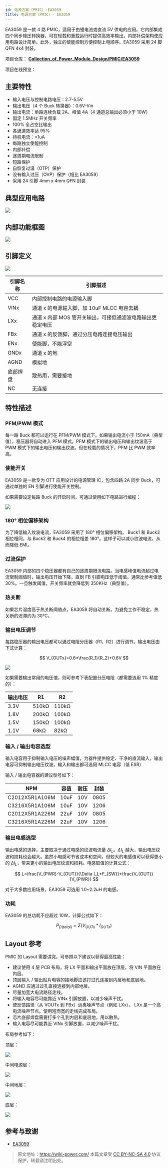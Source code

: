 ```yaml
---
id: 电源方案（PMIC）-EA3059
title: 电源方案（PMIC）- EA3059
---
```


EA3059 是一款 4 路 PMIC，适用于由锂电池或直流 5V 供电的应用。它内部集成四个同步降压转换器，可在轻载和重载运行时提供高效率输出。内部补偿架构使应用电路设计简单。此外，独立的使能控制方便控制上电顺序。EA3059 采用 24 脚 QFN 4x4 封装。

项目仓库： [**Collection_of_Power_Module_Design/PMIC/EA3059**](https://github.com/linyuxuanlin/Collection_of_Power_Module_Design/tree/main/PMIC/EA3059)

项目在线预览：

<div class="altium-iframe-viewer">
  <div
    class="altium-ecad-viewer"
    data-project-src="https://github.com/linyuxuanlin/Collection_of_Power_Module_Design/raw/main/PMIC/EA3059/EA3059_V0.2.zip"
  ></div>
</div>

## 主要特性

- 输入电压与控制电路电压：2.7-5.5V
- 输出电压（4 个 Buck 转换器）：0.6V-Vin
- 输出电流：单路连续负载 2A、峰值 4A（4 通道总输出必须小于 10W）
- 固定 1.5MHz 开关频率
- 100% 全占空比输出
- 各通道效率达 95%
- 待机电流：<1uA
- 每路独立使能控制
- 内部补偿
- 逐周期电流限制
- 短路保护
- 自恢复过温（OTP）保护
- 没有输入过压（OVP）保护（相比 EA3059）
- 采用 24 引脚 4mm x 4mm QFN 封装

## 典型应用电路

![](https://wiki-media-1253965369.cos.ap-guangzhou.myqcloud.com/img/20220420171841.png)

## 内部功能框图

![](https://wiki-media-1253965369.cos.ap-guangzhou.myqcloud.com/img/20220420171859.png)

## 引脚定义

![](https://wiki-media-1253965369.cos.ap-guangzhou.myqcloud.com/img/20220420171920.png)

| 引脚名称 | 引脚描述                                                   |
| -------- | ---------------------------------------------------------- |
| VCC      | 内部控制电路的电源输入脚                                   |
| VINx     | 通道 x 的电源输入脚，加 10uF MLCC 电容去耦                 |
| LXx      | 通道 x 内部 MOS 管开关输出，可接低通滤波电路输出更稳定电压 |
| FBx      | 通道 x 的反馈脚，通过分压电路连接电压输出                  |
| ENx      | 使能脚，不能浮空                                           |
| GNDx     | 通道 x 的地                                                |
| AGND     | 模拟地                                                     |
| 底部焊盘 | 散热用，需要接地                                           |
| NC       | 无连接                                                     |

## 特性描述

### PFM/PWM 模式

每一路 Buck 都可以运行在 PFM/PWM 模式下。如果输出电流小于 150mA（典型值），稳压器将自动进入 PFM 模式。PFM 模式下的输出电压和输出纹波高于 PWM 模式下的输出电压和输出纹波。但在轻载的情况下，PFM 比 PWM 效率高。

### 使能开关

EA3059 是一款专为 OTT 应用设计的电源管理 IC，包含四路 2A 同步 Buck，可通过单独的 EN 引脚进行使能开关控制。

如果需要设定每路 Buck 的开启时间，可通过使用如下电路进行编程：

![](https://wiki-media-1253965369.cos.ap-guangzhou.myqcloud.com/img/20220420172125.png)

### 180° 相位偏移架构

为了降低输入纹波电流，EA3059 采用了 180° 相位偏移架构。 Buck1 和 Buck3 相位相同，与 Buck2 和 Buck4 的相位相差 180°。这样子可以减小纹波电流，从而降低 EMI。

### 过流保护

EA3059 内部的四个稳压器都有自己的逐周期限流电路。当电感峰值电流超过电流限制阈值时，输出电压开始下降，直到 FB 引脚电压低于阈值，通常比参考值低 30%。一旦触发阈值，开关频率就会降低到 350KHz（典型值）。

### 热关断

如果芯片温度高于热关断阈值点，EA3059 将自动关断。为避免工作不稳定，热关断的迟滞约为 30°C。

### 输出电压调节

每路稳压器的输出电压都可以通过电阻分压器（R1、R2）进行调节。输出电压由下式计算：

$$
V_{OUTx}=0.6*\frac{R_1}{R_2}+0.6V
$$

![](https://wiki-media-1253965369.cos.ap-guangzhou.myqcloud.com/img/20220420172602.png)

如果需要输出常用的电压值，则可参考下表配置分压电阻（都需要选用 1% 精度的）：

| 输出电压 | R1    | R2    |
| -------- | ----- | ----- |
| 3.3V     | 510kΩ | 110kΩ |
| 1.8V     | 200kΩ | 100kΩ |
| 1.5V     | 150kΩ | 100kΩ |
| 1.1V     | 68kΩ  | 82kΩ  |

### 输入 / 输出电容选型

输入电容用于抑制输入电压的噪声幅值，为器件提供稳定、干净的直流输入，输出电容可抑制输出电压纹波。输入和输出都可选用 MLCC 电容（低 ESR）

输入 / 输出电容器的建议型号如下：

| NPM            | 容值 | 耐压 | 封装 |
| -------------- | ---- | ---- | ---- |
| C2012X5R1A106M | 10uF | 10V  | 0805 |
| C3216X5R1A106M | 10uF | 10V  | 1206 |
| C2012X5R1A226M | 22uF | 10V  | 0805 |
| C3216X5R1A226M | 22uF | 10V  | 1206 |

### 输出电感选型

输出电感的选择，主要取决于通过电感的纹波电流量 $\Delta I_L$。$\Delta I_L$ 越大，输出电压纹波和损耗也会越大。虽然小电感可节省成本和空间，但较大的电感值可以获得更小的 $\Delta I_L$，带来更小的输出电压纹波和损耗。电感取值的计算公式：

$$
L=\frac{V_{PWR}-V_{OUT}}{\Delta I_L*F_{SW}}*\frac{V_{OUT}}{V_{PWR}}
$$

对于大多数应用场景，EA3059 可选用 1.0~2.2uH 的电感。

### 功耗

EA3059 的总功耗不应超过 10W，计算公式如下：

$$
P_{D(total)}=\Sigma (V_{OUTx}*I_{OUTx})
$$

## Layout 参考

PMIC 的 Layout 需要讲究。可参照以下建议以获得最高性能：

- 建议使用 4 层 PCB 布局，将 LX 平面和输出平面放在顶层，将 VIN 平面放在内层。
- 顶层输入 / 输出贴片电容的接地脚应该打过孔连接到内层地和底层地。
- AGND 应通过过孔直接连接到内部地层。
- 尽量加宽大电流路径走线。
- 将输入电容尽可能靠近 VINx 引脚放置，以减少噪声干扰。
- 使反馈路径（从 VOUTx 到 FBx）远离噪声节点（例如 LXx）。 LXx 是一个高电流噪声节点。使用短而宽的走线完成布局。
- 芯片底部焊盘需要打多个孔到内层和底层地，用以散热。
- 输入电容尽可能靠近 VINx 引脚放置，以减少噪声干扰。

布局参考如下：

顶层：

![](https://wiki-media-1253965369.cos.ap-guangzhou.myqcloud.com/img/20220420175756.png)

中间电源层：

![](https://wiki-media-1253965369.cos.ap-guangzhou.myqcloud.com/img/20220420175833.png)

中间地层：

![](https://wiki-media-1253965369.cos.ap-guangzhou.myqcloud.com/img/20220420175851.png)

底层：

![](https://wiki-media-1253965369.cos.ap-guangzhou.myqcloud.com/img/20220420175906.png)

## 参考与致谢

- [EA3059](http://www.everanalog.com/ProductCN/ProductEA3059DetailInfoCN.aspx)

> 原文地址：<https://wiki-power.com/>
> 本篇文章受 [CC BY-NC-SA 4.0](https://creativecommons.org/licenses/by/4.0/deed.zh) 协议保护，转载请注明出处。
